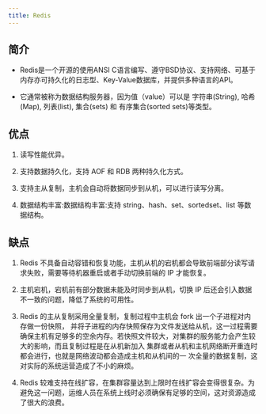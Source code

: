 ```yaml
---
title: Redis
---
```


## 简介

- Redis是一个开源的使用ANSI C语言编写、遵守BSD协议、支持网络、可基于内存亦可持久化的日志型、Key-Value数据库，并提供多种语言的API。

- 它通常被称为数据结构服务器，因为值（value）可以是 字符串(String), 哈希(Map), 列表(list), 集合(sets) 和 有序集合(sorted sets)等类型。

## 优点

1. 读写性能优异。

2. 支持数据持久化，支持 AOF 和 RDB 两种持久化方式。

3. 支持主从复制，主机会自动将数据同步到从机，可以进行读写分离。

4. 数据结构丰富:数据结构丰富:支持 string、hash、set、sortedset、list 等数据结构。

## 缺点

1. Redis 不具备自动容错和恢复功能，主机从机的宕机都会导致前端部分读写请求失败，需要等待机器重启或者手动切换前端的 IP 才能恢复。

2. 主机宕机，宕机前有部分数据未能及时同步到从机，切换 IP 后还会引入数据不一致的问题，降低了系统的可用性。

3. Redis 的主从复制采用全量复制，复制过程中主机会 fork 出一个子进程对内存做一份快照， 并将子进程的内存快照保存为文件发送给从机，这一过程需要确保主机有足够多的空余内存。若快照文件较大，对集群的服务能力会产生较大的影响，而且复制过程是在从机新加入 集群或者从机和主机网络断开重连时都会进行，也就是网络波动都会造成主机和从机间的一 次全量的数据复制，这对实际的系统运营造成了不小的麻烦。

4. Redis 较难支持在线扩容，在集群容量达到上限时在线扩容会变得很复杂。为避免这一问题，运维人员在系统上线时必须确保有足够的空间，这对资源造成了很大的浪费。

